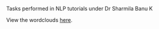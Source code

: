 Tasks performed in NLP tutorials under Dr Sharmila Banu K

View the wordclouds [here](https://wordcloud-task.streamlit.app).

